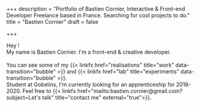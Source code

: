 +++
description = "Portfolio of Bastien Cornier, Interactive & Front-end Developer Freelance based in France. Searching for cool projects to do."
title = "Bastien Cornier"
draft = false

+++

<p><span class="intro__pre smFadeInTop">Hey !</span><br />
  <span class="smFadeInTop">My name is Bastien Cornier. I'm a front-end &amp; creative developer.<span class="hidden-md-down"><br /></span></span> <br />  <span class="smFadeInTop">You can see some of my {{< linkfx href="realisations" title="work" data-transition="bubble" >}} and {{< linkfx href="lab" title="experiments" data-transition="bubble" >}}.</span> <br />  <span class="smFadeInTop">Student at Gobelins, I'm currently looking for an apprenticeship for 2018-2020. Feel free to {{< linkfx href="mailto:bastien.cornier@gmail.com?subject=Let's talk" title="contact me" external="true">}}.</span></p>